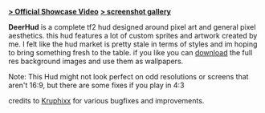 **[> Official Showcase Video](https://www.youtube.com/watch?v=aWPc_GtfVDo)** 
**[> screenshot gallery](https://imgur.com/a/Ko2z8sl)** 

**DeerHud** is a complete tf2 hud designed around pixel art and general pixel aesthetics. this hud features a lot of custom sprites and artwork created by me. I felt like the hud market is pretty stale in terms of styles and im hoping to bring something fresh to the table. if you like you can [download](https://imgur.com/a/vRWfiKj) the full res background images and use them as wallpapers. 

Note: This Hud might not look perfect on odd resolutions or screens that aren't 16:9, but there are some fixes if you play in 4:3

credits to [Kruphixx](https://github.com/Kruphixx) for various bugfixes and improvements.
